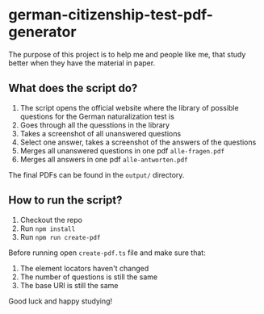 # german-citizenship-test-pdf-generator

The purpose of this project is to help me and people like me, that study better when they have the material in paper.

## What does the script do?
1. The script opens the official website where the library of possible questions for the German naturalization test is
2. Goes through all the quesstions in the library
3. Takes a screenshot of all unanswered questions
4. Select one answer, takes a screenshot of the answers of the questions
5. Merges all unanswered questions in one pdf `alle-fragen.pdf`
6. Merges all answers in one pdf `alle-antworten.pdf`

The final PDFs can be found in the `output/` directory.

## How to run the script?
1. Checkout the repo
2. Run `npm install`
3. Run `npm run create-pdf`

Before running open `create-pdf.ts` file and make sure that:
1. The element locators haven't changed
2. The number of questions is still the same
3. The base URl is still the same

Good luck and happy studying! 
